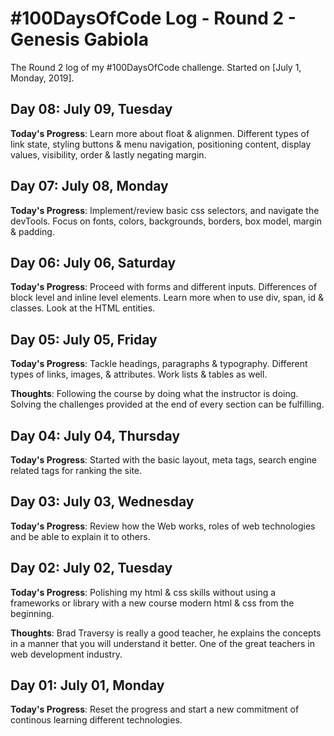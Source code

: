 # #100DaysOfCode Log - Round 2 - Genesis Gabiola

The Round 2 log of my #100DaysOfCode challenge. Started on [July 1, Monday, 2019].

<!--
## Day 00: Month 00, Whatday
**Today's Progress**:

**Thoughts**:

**Link to work**:
- [Sample App](http://www.example.com)
-->

## Day 08: July 09, Tuesday
**Today's Progress**: Learn more about float & alignmen. Different types of link state, styling buttons & menu navigation, positioning content, display values, visibility, order & lastly negating margin.

## Day 07: July 08, Monday
**Today's Progress**: Implement/review basic css selectors, and navigate the devTools. Focus on fonts, colors, backgrounds, borders, box model, margin & padding.

## Day 06: July 06, Saturday
**Today's Progress**: Proceed with forms and different inputs. Differences of block level and inline level elements. Learn more when to use div, span, id & classes. Look at the HTML entities.

## Day 05: July 05, Friday
**Today's Progress**: Tackle headings, paragraphs & typography. Different types of links, images, & attributes. Work lists & tables as well.

**Thoughts**: Following the course by doing what the instructor is doing. Solving the challenges provided at the end of every section can be fulfilling.

## Day 04: July 04, Thursday
**Today's Progress**: Started with the basic layout, meta tags, search engine related tags for ranking the site.

## Day 03: July 03, Wednesday
**Today's Progress**: Review how the Web works, roles of web technologies and be able to explain it to others.

## Day 02: July 02, Tuesday
**Today's Progress**: Polishing my html & css skills without using a frameworks or library with a new course modern html & css from the beginning.

**Thoughts**: Brad Traversy is really a good teacher, he explains the concepts in a manner that you will understand it better. One of the great teachers in web development industry.

## Day 01: July 01, Monday
**Today's Progress**: Reset the progress and start a new commitment of continous learning different technologies.